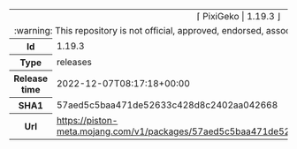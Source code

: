 <html><table>
<tr><td colspan="2" align="center"><img width="0" height="0"><br/>⌈ PixiGeko | 1.19.3 ⌋<br/><img width="0" height="0"></td></tr>
<tr><td colspan="2" align="center"><img width="0" height="0"><br/>
:warning: This repository is not official, approved, endorsed, associated or connected with Mojang :warning:
<br/><img width="0" height="0"></td></tr>
<tr><th>Id</th><td>1.19.3</td></tr>
<tr><th>Type</th><td>releases</td></tr>
<tr><th>Release time</th><td>2022-12-07T08:17:18+00:00</td></tr>
<tr><th>SHA1</th><td>57aed5c5baa471de52633c428d8c2402aa042668</td></tr>
<tr><th>Url</th><td><a href="https://piston-meta.mojang.com/v1/packages/57aed5c5baa471de52633c428d8c2402aa042668/1.19.3.json">https://piston-meta.mojang.com/v1/packages/57aed5c5baa471de52633c428d8c2402aa042668/1.19.3.json</a></td></tr>